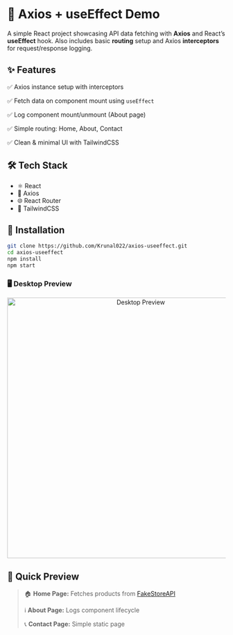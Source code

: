# 🚀 Axios + useEffect Demo

A simple React project showcasing API data fetching with **Axios** and React’s **useEffect** hook.
Also includes basic **routing** setup and Axios **interceptors** for request/response logging.

## ✨ Features

✅ Axios instance setup with interceptors

✅ Fetch data on component mount using `useEffect`

✅ Log component mount/unmount (About page)

✅ Simple routing: Home, About, Contact

✅ Clean & minimal UI with TailwindCSS

## 🛠 Tech Stack

* ⚛️ React
* 🔗 Axios
* 🌐 React Router
* 🎨 TailwindCSS

## 🔧 Installation

```bash
git clone https://github.com/Krunal022/axios-useeffect.git
cd axios-useeffect
npm install
npm start
```
### 🖥️ Desktop Preview
<p align="center">
  <img src="https://github.com/user-attachments/assets/f4634052-007b-407c-9068-1b583114b01d" alt="Desktop Preview" width="600" />
</p>

## 📸 Quick Preview

> 🏠 **Home Page:** Fetches products from [FakeStoreAPI](https://fakestoreapi.com/)
> 
> ℹ️ **About Page:** Logs component lifecycle
> 
> 📞 **Contact Page:** Simple static page
